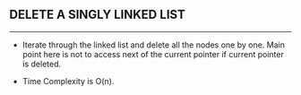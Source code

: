 ## DELETE A SINGLY LINKED LIST
___

- Iterate through the linked list and delete all the nodes one by one. Main point here is not to access next of the current pointer if current pointer is deleted.

- Time Complexity is O(n).